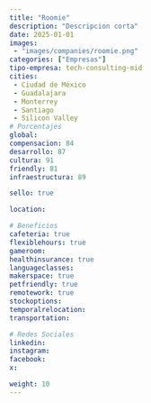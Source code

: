 ```yaml
---
title: "Roomie"
description: "Descripcion corta"
date: 2025-01-01
images: 
 - "images/companies/roomie.png"
categories: ["Empresas"]
tipo-empresa: tech-consulting-mid
cities: 
 - Ciudad de México
 - Guadalajara
 - Monterrey
 - Santiago
 - Silicon Valley
# Porcentajes  
global: 
compensacion: 84
desarrollo: 87
cultura: 91
friendly: 81
infraestructura: 89

sello: true

location: 

# Beneficios
cafeteria: true
flexiblehours: true
gameroom: 
healthinsurance: true
languageclasses: 
makerspace: true
petfriendly: true
remotework: true
stockoptions: 
temporalrelocation: 
transportation: 

# Redes Sociales
linkedin: 
instagram: 
facebook: 
x: 

weight: 10
---
```

